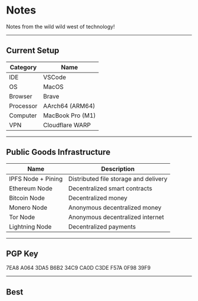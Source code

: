 # Notes

Notes from the wild wild west of technology!

---

## Current Setup

| Category  | Name             |
| --------- | ---------------- |
| IDE       | VSCode           |
| OS        | MacOS            |
| Browser   | Brave            |
| Processor | AArch64 (ARM64)  |
| Computer  | MacBook Pro (M1) |
| VPN       | Cloudflare WARP  |

---

## Public Goods Infrastructure

| Name               | Description                           |
| ------------------ | ------------------------------------- |
| IPFS Node + Pining | Distributed file storage and delivery |
| Ethereum Node      | Decentralized smart contracts         |
| Bitcoin Node       | Decentralized money                   |
| Monero Node        | Anonymous decentralized money         |
| Tor Node           | Anonymous decentralized internet      |
| Lightning Node     | Decentralized payments                |

---

## PGP Key

7EA8 A064 3DA5 B6B2 34C9 CA0D C3DE F57A 0F98 39F9

---

## Best
